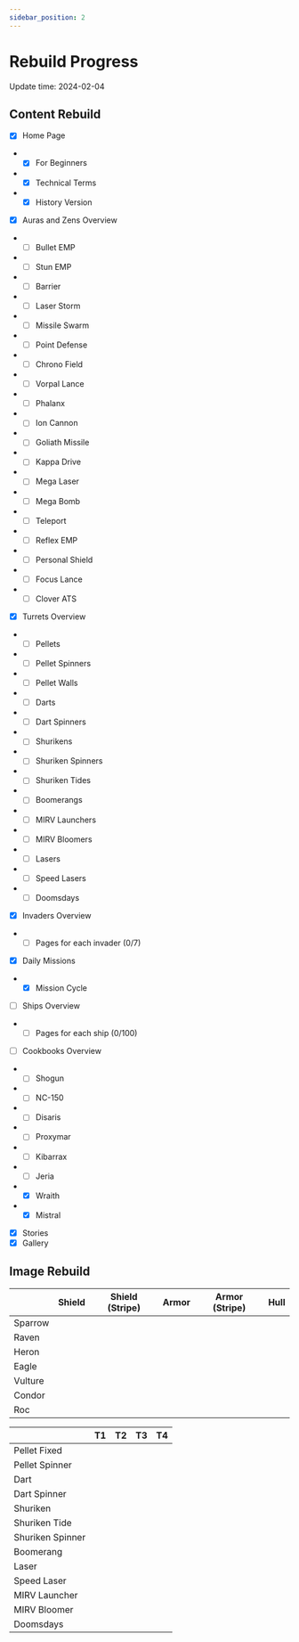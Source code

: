 ```yaml
---
sidebar_position: 2
---
```


# Rebuild Progress

Update time: 2024-02-04

## Content Rebuild

- [x] Home Page
- - [x] For Beginners
- - [x] Technical Terms
- - [x] History Version
- [x] Auras and Zens Overview
- - [ ] Bullet EMP
- - [ ] Stun EMP
- - [ ] Barrier
- - [ ] Laser Storm
- - [ ] Missile Swarm
- - [ ] Point Defense
- - [ ] Chrono Field
- - [ ] Vorpal Lance
- - [ ] Phalanx
- - [ ] Ion Cannon
- - [ ] Goliath Missile
- - [ ] Kappa Drive
- - [ ] Mega Laser
- - [ ] Mega Bomb
- - [ ] Teleport
- - [ ] Reflex EMP
- - [ ] Personal Shield
- - [ ] Focus Lance
- - [ ] Clover ATS
- [x] Turrets Overview
- - [ ] Pellets
- - [ ] Pellet Spinners
- - [ ] Pellet Walls
- - [ ] Darts
- - [ ] Dart Spinners
- - [ ] Shurikens
- - [ ] Shuriken Spinners
- - [ ] Shuriken Tides
- - [ ] Boomerangs
- - [ ] MIRV Launchers
- - [ ] MIRV Bloomers
- - [ ] Lasers
- - [ ] Speed Lasers
- - [ ] Doomsdays
- [x] Invaders Overview
- - [ ] Pages for each invader (0/7)
- [x] Daily Missions
- - [x] Mission Cycle
- [ ] Ships Overview
- - [ ] Pages for each ship (0/100)
- [ ] Cookbooks Overview
- - [ ] Shogun
- - [ ] NC-150
- - [ ] Disaris
- - [ ] Proxymar
- - [ ] Kibarrax
- - [ ] Jeria
- - [x] Wraith
- - [x] Mistral
- [x] Stories
- [x] Gallery

## Image Rebuild

|         | Shield | Shield (Stripe) | Armor | Armor (Stripe) | Hull |
| ------- | ------ | --------------- | ----- | -------------- | ---- |
| Sparrow |        |                 |       |                |      |
| Raven   |        |                 |       |                |      |
| Heron   |        |                 |       |                |      |
| Eagle   |        |                 |       |                |      |
| Vulture |        |                 |       |                |      |
| Condor  |        |                 |       |                |      |
| Roc     |        |                 |       |                |      |

|                  | T1   | T2   | T3   | T4   |
| ---------------- | ---- | ---- | ---- | ---- |
| Pellet Fixed     |      |      |      |      |
| Pellet Spinner   |      |      |      |      |
| Dart             |      |      |      |      |
| Dart Spinner     |      |      |      |      |
| Shuriken         |      |      |      |      |
| Shuriken Tide    |      |      |      |      |
| Shuriken Spinner |      |      |      |      |
| Boomerang        |      |      |      |      |
| Laser            |      |      |      |      |
| Speed Laser      |      |      |      |      |
| MIRV Launcher    |      |      |      |      |
| MIRV Bloomer     |      |      |      |      |
| Doomsdays        |      |      |      |      |